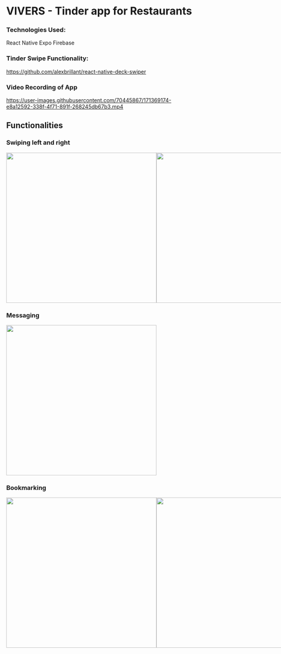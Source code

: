 # VIVERS - Tinder app for Restaurants

### Technologies Used:
React Native
Expo
Firebase

### Tinder Swipe Functionality:
https://github.com/alexbrillant/react-native-deck-swiper

### Video Recording of App
https://user-images.githubusercontent.com/70445867/171369174-e8a12592-338f-4f71-891f-268245db67b3.mp4

## Functionalities

### Swiping left and right

<div style="display:flex">
<img src="https://user-images.githubusercontent.com/70445867/171369289-7b224a33-80b9-410e-baab-f6ccdc5465f3.jpg" height="400">
<img src="https://user-images.githubusercontent.com/70445867/171369295-7a3922bc-48cc-4727-88df-53946ec1bd1e.jpg" height="400">
</div>
  
### Messaging
<img src="https://user-images.githubusercontent.com/70445867/171369343-bef83c64-0f06-422f-8730-7db13d70cb51.jpg" height="400">

### Bookmarking
<div style="display:flex">
<img src="https://user-images.githubusercontent.com/70445867/171369422-abe74889-fa4a-4019-a84f-c16e877eb8e7.jpg" height="400">
<img src="https://user-images.githubusercontent.com/70445867/171369412-4c56f4a6-4308-4db8-8978-1d0cc8a7d090.jpg" height="400">
<img src="https://user-images.githubusercontent.com/70445867/171369425-0dd57153-6467-475d-bb01-8f15c659ab2f.jpg" height="400">
</div>
